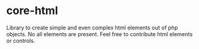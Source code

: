 # core-html
Library to create simple and even complex html elements out of php objects. No all elements are present. Feel free to contribute html elements or controls.
